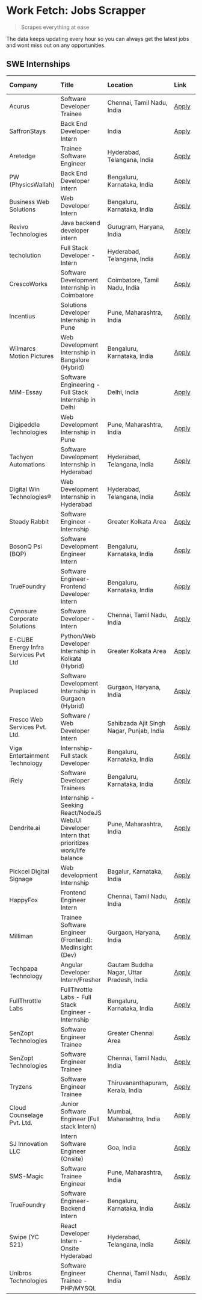 # Work Fetch: Jobs Scrapper
> Scrapes everything at ease

The data keeps updating every hour so you can always get the latest jobs and wont miss out on any opportunities.

## SWE Internships
<!--START_SECTION:workfetch-->
| Company                              | Title                                                                                        | Location                                  | Link                                                                                                                                                                                                                                                                                                            | Date Posted   |
|:-------------------------------------|:---------------------------------------------------------------------------------------------|:------------------------------------------|:----------------------------------------------------------------------------------------------------------------------------------------------------------------------------------------------------------------------------------------------------------------------------------------------------------------|:--------------|
| Acurus                               | Software Developer Trainee                                                                   | Chennai, Tamil Nadu, India                | [Apply](https://in.linkedin.com/jobs/view/software-developer-trainee-at-acurus-3907363844?position=15&pageNum=0&refId=OmEBBbkwIYkNkb3eaAO5tg%3D%3D&trackingId=3Y9iU92lhKlxmKIRzHS46Q%3D%3D&trk=public_jobs_jserp-result_search-card)                                                                            | 2024-04-23    |
| SaffronStays                         | Back End Developer Intern                                                                    | India                                     | [Apply](https://in.linkedin.com/jobs/view/back-end-developer-intern-at-saffronstays-3904615385?position=30&pageNum=0&refId=OmEBBbkwIYkNkb3eaAO5tg%3D%3D&trackingId=r7lxtlJvllk2oziRFUK0Aw%3D%3D&trk=public_jobs_jserp-result_search-card)                                                                       | 2024-04-23    |
| Aretedge                             | Trainee Software Engineer                                                                    | Hyderabad, Telangana, India               | [Apply](https://in.linkedin.com/jobs/view/trainee-software-engineer-at-aretedge-3908565383?position=34&pageNum=0&refId=OmEBBbkwIYkNkb3eaAO5tg%3D%3D&trackingId=QEIPRwxtSDdv6hBdHuxbmA%3D%3D&trk=public_jobs_jserp-result_search-card)                                                                           | 2024-04-23    |
| PW (PhysicsWallah)                   | Back End Developer intern                                                                    | Bengaluru, Karnataka, India               | [Apply](https://in.linkedin.com/jobs/view/back-end-developer-intern-at-pw-physicswallah-3907293630?position=33&pageNum=0&refId=OmEBBbkwIYkNkb3eaAO5tg%3D%3D&trackingId=fvRhrzGWrBBAydOveEm%2FdQ%3D%3D&trk=public_jobs_jserp-result_search-card)                                                                 | 2024-04-22    |
| Business Web Solutions               | Web Developer Intern                                                                         | Bengaluru, Karnataka, India               | [Apply](https://in.linkedin.com/jobs/view/web-developer-intern-at-business-web-solutions-3906717928?position=19&pageNum=0&refId=OmEBBbkwIYkNkb3eaAO5tg%3D%3D&trackingId=oTKTBkiJQb5Z5E2RqL702Q%3D%3D&trk=public_jobs_jserp-result_search-card)                                                                  | 2024-04-20    |
| Revivo Technologies                  | Java backend developer intern                                                                | Gurugram, Haryana, India                  | [Apply](https://in.linkedin.com/jobs/view/java-backend-developer-intern-at-revivo-technologies-3906034446?position=27&pageNum=0&refId=OmEBBbkwIYkNkb3eaAO5tg%3D%3D&trackingId=RH%2BgFN7wKofF5EBEew3qug%3D%3D&trk=public_jobs_jserp-result_search-card)                                                          | 2024-04-19    |
| techolution                          | Full Stack Developer - Intern                                                                | Hyderabad, Telangana, India               | [Apply](https://in.linkedin.com/jobs/view/full-stack-developer-intern-at-techolution-3904814977?position=26&pageNum=0&refId=OmEBBbkwIYkNkb3eaAO5tg%3D%3D&trackingId=atYHeW7ZutzlZNAYSJGsjw%3D%3D&trk=public_jobs_jserp-result_search-card)                                                                      | 2024-04-18    |
| CrescoWorks                          | Software Development Internship in Coimbatore                                                | Coimbatore, Tamil Nadu, India             | [Apply](https://in.linkedin.com/jobs/view/software-development-internship-in-coimbatore-at-crescoworks-3904327953?position=6&pageNum=0&refId=OmEBBbkwIYkNkb3eaAO5tg%3D%3D&trackingId=yPwMfipQ6ggthdmcyfO7cQ%3D%3D&trk=public_jobs_jserp-result_search-card)                                                     | 2024-04-17    |
| Incentius                            | Solutions Developer Internship in Pune                                                       | Pune, Maharashtra, India                  | [Apply](https://in.linkedin.com/jobs/view/solutions-developer-internship-in-pune-at-incentius-3904329499?position=14&pageNum=0&refId=OmEBBbkwIYkNkb3eaAO5tg%3D%3D&trackingId=viWTI%2BhKS8tZTggohP%2BrxQ%3D%3D&trk=public_jobs_jserp-result_search-card)                                                         | 2024-04-17    |
| Wilmarcs Motion Pictures             | Web Development Internship in Bangalore (Hybrid)                                             | Bengaluru, Karnataka, India               | [Apply](https://in.linkedin.com/jobs/view/web-development-internship-in-bangalore-hybrid-at-wilmarcs-motion-pictures-3904333111?position=37&pageNum=0&refId=OmEBBbkwIYkNkb3eaAO5tg%3D%3D&trackingId=RH9Rd%2Fv67AJv8nvfrXsqyw%3D%3D&trk=public_jobs_jserp-result_search-card)                                    | 2024-04-17    |
| MiM-Essay                            | Software Engineering - Full Stack Internship in Delhi                                        | Delhi, India                              | [Apply](https://in.linkedin.com/jobs/view/software-engineering-full-stack-internship-in-delhi-at-mim-essay-3901647332?position=20&pageNum=0&refId=OmEBBbkwIYkNkb3eaAO5tg%3D%3D&trackingId=PimP8DTNrUs87hlz1XMRRQ%3D%3D&trk=public_jobs_jserp-result_search-card)                                                | 2024-04-15    |
| Digipeddle Technologies              | Web Development Internship in Pune                                                           | Pune, Maharashtra, India                  | [Apply](https://in.linkedin.com/jobs/view/web-development-internship-in-pune-at-digipeddle-technologies-3898605884?position=41&pageNum=0&refId=OmEBBbkwIYkNkb3eaAO5tg%3D%3D&trackingId=UYRNa0D5nGU%2B7%2FMbNohBLA%3D%3D&trk=public_jobs_jserp-result_search-card)                                               | 2024-04-13    |
| Tachyon Automations                  | Software Development Internship in Hyderabad                                                 | Hyderabad, Telangana, India               | [Apply](https://in.linkedin.com/jobs/view/software-development-internship-in-hyderabad-at-tachyon-automations-3896969464?position=24&pageNum=0&refId=OmEBBbkwIYkNkb3eaAO5tg%3D%3D&trackingId=y0rTtYUHfL60CCF4W3%2FT8g%3D%3D&trk=public_jobs_jserp-result_search-card)                                           | 2024-04-12    |
| Digital Win Technologies®            | Web Development Internship in Hyderabad                                                      | Hyderabad, Telangana, India               | [Apply](https://in.linkedin.com/jobs/view/web-development-internship-in-hyderabad-at-digital-win-technologies%C2%AE-3893193501?position=51&pageNum=0&refId=OmEBBbkwIYkNkb3eaAO5tg%3D%3D&trackingId=P8HpgGfENhPQJhg4D6NTnw%3D%3D&trk=public_jobs_jserp-result_search-card)                                       | 2024-04-10    |
| Steady Rabbit                        | Software Engineer - Internship                                                               | Greater Kolkata Area                      | [Apply](https://in.linkedin.com/jobs/view/software-engineer-internship-at-steady-rabbit-3885171077?position=5&pageNum=0&refId=OmEBBbkwIYkNkb3eaAO5tg%3D%3D&trackingId=%2B6%2BaJRNikUyYoISYcPLjqg%3D%3D&trk=public_jobs_jserp-result_search-card)                                                                | 2024-04-08    |
| BosonQ Psi (BQP)                     | Software Development Engineer Intern                                                         | Bengaluru, Karnataka, India               | [Apply](https://in.linkedin.com/jobs/view/software-development-engineer-intern-at-bosonq-psi-bqp-3888328596?position=23&pageNum=0&refId=OmEBBbkwIYkNkb3eaAO5tg%3D%3D&trackingId=ofESS8RWzh13bQzgsA5Mrg%3D%3D&trk=public_jobs_jserp-result_search-card)                                                          | 2024-04-06    |
| TrueFoundry                          | Software Engineer- Frontend Developer Intern                                                 | Bengaluru, Karnataka, India               | [Apply](https://in.linkedin.com/jobs/view/software-engineer-frontend-developer-intern-at-truefoundry-3887320206?position=12&pageNum=0&refId=OmEBBbkwIYkNkb3eaAO5tg%3D%3D&trackingId=DEU8TFTz20aD0hatAROKHg%3D%3D&trk=public_jobs_jserp-result_search-card)                                                      | 2024-04-05    |
| Cynosure Corporate Solutions         | Software Developer -Intern                                                                   | Chennai, Tamil Nadu, India                | [Apply](https://in.linkedin.com/jobs/view/software-developer-intern-at-cynosure-corporate-solutions-3884767755?position=16&pageNum=0&refId=OmEBBbkwIYkNkb3eaAO5tg%3D%3D&trackingId=OnoBbShhMjSqQOSrFcIXuA%3D%3D&trk=public_jobs_jserp-result_search-card)                                                       | 2024-04-04    |
| E-CUBE Energy Infra Services Pvt Ltd | Python/Web Developer Internship in Kolkata (Hybrid)                                          | Greater Kolkata Area                      | [Apply](https://in.linkedin.com/jobs/view/python-web-developer-internship-in-kolkata-hybrid-at-e-cube-energy-infra-services-pvt-ltd-3882160442?position=7&pageNum=0&refId=OmEBBbkwIYkNkb3eaAO5tg%3D%3D&trackingId=Dxrqv0r0IKONYCDjJ39VZQ%3D%3D&trk=public_jobs_jserp-result_search-card)                        | 2024-04-02    |
| Preplaced                            | Software Development Internship in Gurgaon (Hybrid)                                          | Gurgaon, Haryana, India                   | [Apply](https://in.linkedin.com/jobs/view/software-development-internship-in-gurgaon-hybrid-at-preplaced-3880567870?position=21&pageNum=0&refId=OmEBBbkwIYkNkb3eaAO5tg%3D%3D&trackingId=BaehyneZz8tCt2RoBn%2FdVg%3D%3D&trk=public_jobs_jserp-result_search-card)                                                | 2024-04-01    |
| Fresco Web Services Pvt. Ltd.        | Software / Web Developer Intern                                                              | Sahibzada Ajit Singh Nagar, Punjab, India | [Apply](https://in.linkedin.com/jobs/view/software-web-developer-intern-at-fresco-web-services-pvt-ltd-3880552598?position=53&pageNum=0&refId=OmEBBbkwIYkNkb3eaAO5tg%3D%3D&trackingId=NgNTCcy0tLF0MMqCLtGrXw%3D%3D&trk=public_jobs_jserp-result_search-card)                                                    | 2024-04-01    |
| Viga Entertainment Technology        | Internship-Full stack Developer                                                              | Bengaluru, Karnataka, India               | [Apply](https://in.linkedin.com/jobs/view/internship-full-stack-developer-at-viga-entertainment-technology-3870669789?position=22&pageNum=0&refId=OmEBBbkwIYkNkb3eaAO5tg%3D%3D&trackingId=UU5HLHB5H2RgFv3u8WsiuA%3D%3D&trk=public_jobs_jserp-result_search-card)                                                | 2024-03-25    |
| iRely                                | Software Developer Trainees                                                                  | Bengaluru, Karnataka, India               | [Apply](https://in.linkedin.com/jobs/view/software-developer-trainees-at-irely-3860566039?position=2&pageNum=0&refId=OmEBBbkwIYkNkb3eaAO5tg%3D%3D&trackingId=lliU4BWeP4cRtHEwkDZfpQ%3D%3D&trk=public_jobs_jserp-result_search-card)                                                                             | 2024-03-18    |
| Dendrite.ai                          | Internship - Seeking React/NodeJS Web/UI Developer Intern that prioritizes work/life balance | Pune, Maharashtra, India                  | [Apply](https://in.linkedin.com/jobs/view/internship-seeking-react-nodejs-web-ui-developer-intern-that-prioritizes-work-life-balance-at-dendrite-ai-3853583200?position=32&pageNum=0&refId=OmEBBbkwIYkNkb3eaAO5tg%3D%3D&trackingId=o%2BY4%2Bu0e5tg9jEPH%2Bn64SA%3D%3D&trk=public_jobs_jserp-result_search-card) | 2024-03-12    |
| Pickcel Digital Signage              | Web development Internship                                                                   | Bagalur, Karnataka, India                 | [Apply](https://in.linkedin.com/jobs/view/web-development-internship-at-pickcel-digital-signage-3849506118?position=52&pageNum=0&refId=OmEBBbkwIYkNkb3eaAO5tg%3D%3D&trackingId=RpEcqJaYrDazKofbKQ7FmQ%3D%3D&trk=public_jobs_jserp-result_search-card)                                                           | 2024-03-08    |
| HappyFox                             | Frontend Engineer Intern                                                                     | Chennai, Tamil Nadu, India                | [Apply](https://in.linkedin.com/jobs/view/frontend-engineer-intern-at-happyfox-3848357951?position=49&pageNum=0&refId=OmEBBbkwIYkNkb3eaAO5tg%3D%3D&trackingId=m7Kvpu7lCN3RxrL0UEWYCw%3D%3D&trk=public_jobs_jserp-result_search-card)                                                                            | 2024-03-07    |
| Milliman                             | Trainee Software Engineer (Frontend): MedInsight (Dev)                                       | Gurgaon, Haryana, India                   | [Apply](https://in.linkedin.com/jobs/view/trainee-software-engineer-frontend-medinsight-dev-at-milliman-3792874280?position=9&pageNum=0&refId=OmEBBbkwIYkNkb3eaAO5tg%3D%3D&trackingId=3U5YGWuh5RLZxxtU8QBlYA%3D%3D&trk=public_jobs_jserp-result_search-card)                                                    | 2024-03-01    |
| Techpapa Technology                  | Angular Developer Intern/Fresher                                                             | Gautam Buddha Nagar, Uttar Pradesh, India | [Apply](https://in.linkedin.com/jobs/view/angular-developer-intern-fresher-at-techpapa-technology-3834305862?position=56&pageNum=0&refId=OmEBBbkwIYkNkb3eaAO5tg%3D%3D&trackingId=MKBCcQzt8NtZq5LgS0eb7w%3D%3D&trk=public_jobs_jserp-result_search-card)                                                         | 2024-02-20    |
| FullThrottle Labs                    | FullThrottle Labs - Full Stack Engineer - Internship                                         | Bengaluru, Karnataka, India               | [Apply](https://in.linkedin.com/jobs/view/fullthrottle-labs-full-stack-engineer-internship-at-fullthrottle-labs-3829636016?position=55&pageNum=0&refId=OmEBBbkwIYkNkb3eaAO5tg%3D%3D&trackingId=aoODhbIEHFCgjaymsgYqmA%3D%3D&trk=public_jobs_jserp-result_search-card)                                           | 2024-02-17    |
| SenZopt Technologies                 | Software Engineer Trainee                                                                    | Greater Chennai Area                      | [Apply](https://in.linkedin.com/jobs/view/software-engineer-trainee-at-senzopt-technologies-3827688781?position=31&pageNum=0&refId=OmEBBbkwIYkNkb3eaAO5tg%3D%3D&trackingId=fHvR9QbjjLXkQp3FMBForA%3D%3D&trk=public_jobs_jserp-result_search-card)                                                               | 2024-02-12    |
| SenZopt Technologies                 | Software Engineer Trainee                                                                    | Chennai, Tamil Nadu, India                | [Apply](https://in.linkedin.com/jobs/view/software-engineer-trainee-at-senzopt-technologies-3827686880?position=48&pageNum=0&refId=OmEBBbkwIYkNkb3eaAO5tg%3D%3D&trackingId=YCq1lxysg94IdS0vMohjLA%3D%3D&trk=public_jobs_jserp-result_search-card)                                                               | 2024-02-12    |
| Tryzens                              | Software Engineer Trainee                                                                    | Thiruvananthapuram, Kerala, India         | [Apply](https://in.linkedin.com/jobs/view/software-engineer-trainee-at-tryzens-3809363491?position=35&pageNum=0&refId=OmEBBbkwIYkNkb3eaAO5tg%3D%3D&trackingId=WxoGXflfHSIT6QBf7uDTuQ%3D%3D&trk=public_jobs_jserp-result_search-card)                                                                            | 2024-01-18    |
| Cloud Counselage Pvt. Ltd.           | Junior Software Engineer (Full stack Intern)                                                 | Mumbai, Maharashtra, India                | [Apply](https://in.linkedin.com/jobs/view/junior-software-engineer-full-stack-intern-at-cloud-counselage-pvt-ltd-3803132814?position=25&pageNum=0&refId=OmEBBbkwIYkNkb3eaAO5tg%3D%3D&trackingId=iA%2BvBURbKIfP0uhTNRxLbg%3D%3D&trk=public_jobs_jserp-result_search-card)                                        | 2024-01-11    |
| SJ Innovation LLC                    | Intern Software Engineer (Onsite)                                                            | Goa, India                                | [Apply](https://in.linkedin.com/jobs/view/intern-software-engineer-onsite-at-sj-innovation-llc-3799959011?position=43&pageNum=0&refId=OmEBBbkwIYkNkb3eaAO5tg%3D%3D&trackingId=d68TRq%2BvWeAaDptxGhqztQ%3D%3D&trk=public_jobs_jserp-result_search-card)                                                          | 2024-01-11    |
| SMS-Magic                            | Software Trainee Engineer                                                                    | Pune, Maharashtra, India                  | [Apply](https://in.linkedin.com/jobs/view/software-trainee-engineer-at-sms-magic-3761409781?position=28&pageNum=0&refId=OmEBBbkwIYkNkb3eaAO5tg%3D%3D&trackingId=Wx%2BOYFhc%2BhwNSEGvZQRQRA%3D%3D&trk=public_jobs_jserp-result_search-card)                                                                      | 2023-11-16    |
| TrueFoundry                          | Software Engineer-Backend Intern                                                             | Bengaluru, Karnataka, India               | [Apply](https://in.linkedin.com/jobs/view/software-engineer-backend-intern-at-truefoundry-3779508170?position=29&pageNum=0&refId=OmEBBbkwIYkNkb3eaAO5tg%3D%3D&trackingId=DPT8OfqOaoHmBJpZRuql%2Bg%3D%3D&trk=public_jobs_jserp-result_search-card)                                                               | 2023-11-10    |
| Swipe (YC S21)                       | React Developer Intern - Onsite Hyderabad                                                    | Hyderabad, Telangana, India               | [Apply](https://in.linkedin.com/jobs/view/react-developer-intern-onsite-hyderabad-at-swipe-yc-s21-3737600089?position=39&pageNum=0&refId=OmEBBbkwIYkNkb3eaAO5tg%3D%3D&trackingId=O7W4pGD7YD8Yt0sObm1Sqw%3D%3D&trk=public_jobs_jserp-result_search-card)                                                         | 2023-10-13    |
| Unibros Technologies                 | Software Engineer Trainee - PHP/MYSQL                                                        | Chennai, Tamil Nadu, India                | [Apply](https://in.linkedin.com/jobs/view/software-engineer-trainee-php-mysql-at-unibros-technologies-3656599241?position=36&pageNum=0&refId=OmEBBbkwIYkNkb3eaAO5tg%3D%3D&trackingId=c7j5%2FbRoOQMvjVptswW6FQ%3D%3D&trk=public_jobs_jserp-result_search-card)                                                   | 2023-06-12    |
<!--END_SECTION:workfetch-->
